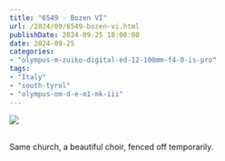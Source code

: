 ```yaml
---
title: "6549 - Bozen VI"
url: /2024/09/6549-bozen-vi.html
publishDate: 2024-09-25 18:00:00
date: 2024-09-25
categories:
- "olympus-m-zuiko-digital-ed-12-100mm-f4-0-is-pro"
tags:
- "Italy"
- "south-tyrol"
- "olympus-om-d-e-m1-mk-iii"
---
```

<div class="container">
<div class="center"><a target="_blank" href="https://d25zfm9zpd7gm5.cloudfront.net/1200x1200/2020/20200907_085337_lr.jpg"><img class="webfeedsFeaturedVisual" src="https://d25zfm9zpd7gm5.cloudfront.net/0600x0600/2020/20200907_085337_lr.jpg" /></a></div>
</div>
<br />

Same church, a beautiful choir, fenced off temporarily. 
